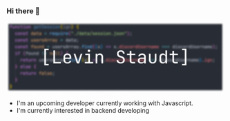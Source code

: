 ### Hi there 👋

![An image with my name](https://github.com/levin-staudt/levin-staudt/blob/main/Group%201.png?raw=true)

- I'm an upcoming developer currently working with Javascript.
- I'm currently interested in backend developing
